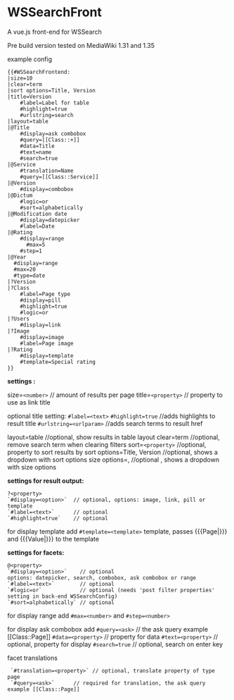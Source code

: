 
# WSSearchFront

A vue.js front-end for WSSearch

Pre build version tested on MediaWiki 1.31 and 1.35

example config
```
{{#WSSearchFrontend:
|size=10
|clear=term
|sort options=Title, Version
|title=Version
    #label=Label for table
    #highlight=true
    #urlstring=search
|layout=table
|@Title
    #display=ask combobox
    #query=[[Class::+]]
    #data=Title
    #text=name
    #search=true
|@Service
    #translation=Name
    #query=[[Class::Service]]
|@Version
    #display=combobox
|@Dictum
    #logic=or
    #sort=alphabetically
|@Modification date
  	#display=datepicker
    #label=Date
|@Rating
  	#display=range
	  #max=5
  	#step=1
|@Year
  #display=range
  #max=20
  #type=date
|?Version
|?Class
    #label=Page type
    #display=pill
    #highlight=true
    #logic=or
|?Users
    #display=link
|?Image
    #display=image
    #label=Page image
|?Rating
    #display=template
    #template=Special rating
}}
```



**settings :**

size=`<number>`      // amount of results per page
title=`<property>`   // property to use as link title

optional title setting:
 `#label=<text>`
 `#highlight=true`          //adds highlights to result title
 `#urlstring=<urlparam>`    //adds search terms to result href

layout=table                  //optional, show results in table layout
clear=term                    //optional, remove search term when clearing filters
sort=`<property>`             //optional, property to sort results by
sort options=Title, Version   //optional, shows a dropdown with sort options
size options=<number>, <number> //optional , shows a dropdown with size options

**settings for result output:**

    ?<property>
    `#display=<option>`  // optional, options: image, link, pill or template
    `#label=<text>`      // optional
    `#highlight=true`    // optional

   for display template add `#template=<template>`  template, passes {{{Page|}}} and {{{Value|}}} to the template


**settings for facets:**

    @<property>
    `#display=<option>`    // optional
    options: datepicker, search, combobox, ask combobox or range
    `#label=<text>`        // optional
    `#logic=or`            // optional (needs 'post filter properties' setting in back-end WSSearchConfig)
    `#sort=alphabetically` // optional    

   for display range add `#max=<number>`  and `#step=<number>`

   for display ask combobox add
       `#query=<ask>`      // the ask query example [[Class::Page]]
       `#data=<property>`  // property for data
       `#text=<property>`  // optional, property for display
       `#search=true`      // optional, search on enter key

  facet translations

     `#translation=<property>` // optional, translate property of type page
     `#query=<ask>`      // required for translation, the ask query example [[Class::Page]]
